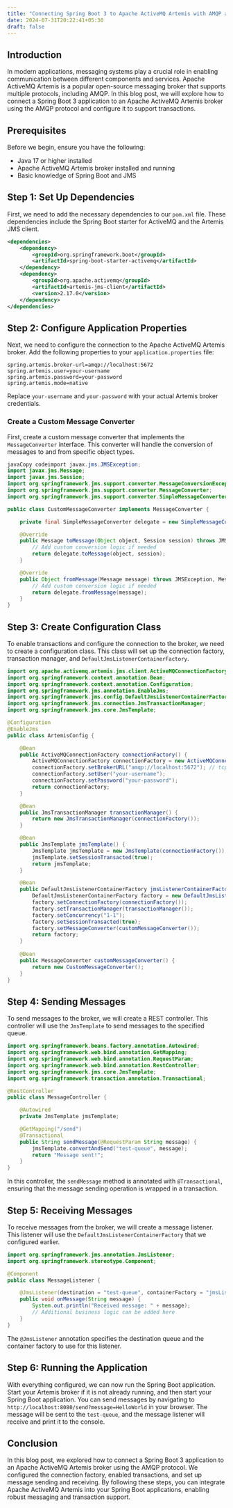 ```yaml
---
title: "Connecting Spring Boot 3 to Apache ActiveMQ Artemis with AMQP and Transactions"
date: 2024-07-31T20:22:41+05:30
draft: false
---
```


## Introduction

In modern applications, messaging systems play a crucial role in enabling communication between different components and services. Apache ActiveMQ Artemis is a popular open-source messaging broker that supports multiple protocols, including AMQP. In this blog post, we will explore how to connect a Spring Boot 3 application to an Apache ActiveMQ Artemis broker using the AMQP protocol and configure it to support transactions.

## Prerequisites

Before we begin, ensure you have the following:

- Java 17 or higher installed
- Apache ActiveMQ Artemis broker installed and running
- Basic knowledge of Spring Boot and JMS

## Step 1: Set Up Dependencies

First, we need to add the necessary dependencies to our `pom.xml` file. These dependencies include the Spring Boot starter for ActiveMQ and the Artemis JMS client.

```xml
<dependencies>
    <dependency>
        <groupId>org.springframework.boot</groupId>
        <artifactId>spring-boot-starter-activemq</artifactId>
    </dependency>
    <dependency>
        <groupId>org.apache.activemq</groupId>
        <artifactId>artemis-jms-client</artifactId>
        <version>2.17.0</version>
    </dependency>
</dependencies>
```

## Step 2: Configure Application Properties

Next, we need to configure the connection to the Apache ActiveMQ Artemis broker. Add the following properties to your `application.properties` file:

```properties
spring.artemis.broker-url=amqp://localhost:5672
spring.artemis.user=your-username
spring.artemis.password=your-password
spring.artemis.mode=native
```

Replace `your-username` and `your-password` with your actual Artemis broker credentials.

### Create a Custom Message Converter

First, create a custom message converter that implements the `MessageConverter` interface. This converter will handle the conversion of messages to and from specific object types.

```java
javaCopy codeimport javax.jms.JMSException;
import javax.jms.Message;
import javax.jms.Session;
import org.springframework.jms.support.converter.MessageConversionException;
import org.springframework.jms.support.converter.MessageConverter;
import org.springframework.jms.support.converter.SimpleMessageConverter;

public class CustomMessageConverter implements MessageConverter {

    private final SimpleMessageConverter delegate = new SimpleMessageConverter();

    @Override
    public Message toMessage(Object object, Session session) throws JMSException, 	MessageConversionException {
        // Add custom conversion logic if needed
        return delegate.toMessage(object, session);
    }

    @Override
    public Object fromMessage(Message message) throws JMSException, MessageConversionException {
        // Add custom conversion logic if needed
        return delegate.fromMessage(message);
    }
}
```

## Step 3: Create Configuration Class

To enable transactions and configure the connection to the broker, we need to create a configuration class. This class will set up the connection factory, transaction manager, and `DefaultJmsListenerContainerFactory`.

```java
import org.apache.activemq.artemis.jms.client.ActiveMQConnectionFactory;
import org.springframework.context.annotation.Bean;
import org.springframework.context.annotation.Configuration;
import org.springframework.jms.annotation.EnableJms;
import org.springframework.jms.config.DefaultJmsListenerContainerFactory;
import org.springframework.jms.connection.JmsTransactionManager;
import org.springframework.jms.core.JmsTemplate;

@Configuration
@EnableJms
public class ArtemisConfig {

    @Bean
    public ActiveMQConnectionFactory connectionFactory() {
        ActiveMQConnectionFactory connectionFactory = new ActiveMQConnectionFactory();
        connectionFactory.setBrokerURL("amqp://localhost:5672"); // tcp: for TCP protocol
        connectionFactory.setUser("your-username");
        connectionFactory.setPassword("your-password");
        return connectionFactory;
    }

    @Bean
    public JmsTransactionManager transactionManager() {
        return new JmsTransactionManager(connectionFactory());
    }

    @Bean
    public JmsTemplate jmsTemplate() {
        JmsTemplate jmsTemplate = new JmsTemplate(connectionFactory());
        jmsTemplate.setSessionTransacted(true);
        return jmsTemplate;
    }

    @Bean
    public DefaultJmsListenerContainerFactory jmsListenerContainerFactory() {
        DefaultJmsListenerContainerFactory factory = new DefaultJmsListenerContainerFactory();
        factory.setConnectionFactory(connectionFactory());
        factory.setTransactionManager(transactionManager());
        factory.setConcurrency("1-1");
        factory.setSessionTransacted(true);
        factory.setMessageConverter(customMessageConverter());
        return factory;
    }
    
    @Bean
    public MessageConverter customMessageConverter() {
        return new CustomMessageConverter();
    }
}
```

## Step 4: Sending Messages

To send messages to the broker, we will create a REST controller. This controller will use the `JmsTemplate` to send messages to the specified queue.

```java
import org.springframework.beans.factory.annotation.Autowired;
import org.springframework.web.bind.annotation.GetMapping;
import org.springframework.web.bind.annotation.RequestParam;
import org.springframework.web.bind.annotation.RestController;
import org.springframework.jms.core.JmsTemplate;
import org.springframework.transaction.annotation.Transactional;

@RestController
public class MessageController {

    @Autowired
    private JmsTemplate jmsTemplate;

    @GetMapping("/send")
    @Transactional
    public String sendMessage(@RequestParam String message) {
        jmsTemplate.convertAndSend("test-queue", message);
        return "Message sent!";
    }
}
```

In this controller, the `sendMessage` method is annotated with `@Transactional`, ensuring that the message sending operation is wrapped in a transaction.

## Step 5: Receiving Messages

To receive messages from the broker, we will create a message listener. This listener will use the `DefaultJmsListenerContainerFactory` that we configured earlier.

```java
import org.springframework.jms.annotation.JmsListener;
import org.springframework.stereotype.Component;

@Component
public class MessageListener {

    @JmsListener(destination = "test-queue", containerFactory = "jmsListenerContainerFactory")
    public void onMessage(String message) {
        System.out.println("Received message: " + message);
        // Additional business logic can be added here
    }
}
```

The `@JmsListener` annotation specifies the destination queue and the container factory to use for this listener.

## Step 6: Running the Application

With everything configured, we can now run the Spring Boot application. Start your Artemis broker if it is not already running, and then start your Spring Boot application. You can send messages by navigating to `http://localhost:8080/send?message=HelloWorld` in your browser. The message will be sent to the `test-queue`, and the message listener will receive and print it to the console.

## Conclusion

In this blog post, we explored how to connect a Spring Boot 3 application to an Apache ActiveMQ Artemis broker using the AMQP protocol. We configured the connection factory, enabled transactions, and set up message sending and receiving. By following these steps, you can integrate Apache ActiveMQ Artemis into your Spring Boot applications, enabling robust messaging and transaction support.
